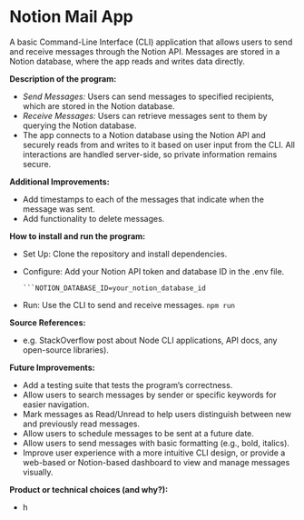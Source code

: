 # Notion Mail App
A basic Command-Line Interface (CLI) application that allows users to send and receive messages through the Notion API. Messages are stored in a Notion database, where the app reads and writes data directly.

**Description of the program:**
- _Send Messages:_ Users can send messages to specified recipients, which are stored in the Notion database.
- _Receive Messages:_ Users can retrieve messages sent to them by querying the Notion database.
- The app connects to a Notion database using the Notion API and securely reads from and writes to it based on user input from the CLI. All interactions are handled server-side, so private information remains secure.

**Additional Improvements:**
- Add timestamps to each of the messages that indicate when the message was sent.
- Add functionality to delete messages.

**How to install and run the program:**
- Set Up: Clone the repository and install dependencies.
- Configure: Add your Notion API token and database ID in the .env file.

  ```NOTION_KEY=your_notion_api_token
  ```NOTION_DATABASE_ID=your_notion_database_id
- Run: Use the CLI to send and receive messages.  ````npm run````

**Source References:**
- e.g. StackOverflow post about Node CLI applications, API docs, any open-source libraries).

**Future Improvements:**
- Add a testing suite that tests the program’s correctness.
- Allow users to search messages by sender or specific keywords for easier navigation.
- Mark messages as Read/Unread to help users distinguish between new and previously read messages.
- Allow users to schedule messages to be sent at a future date.
- Allow users to send messages with basic formatting (e.g., bold, italics).
- Improve user experience with a more intuitive CLI design, or provide a web-based or Notion-based dashboard to view and manage messages visually.

**Product or technical choices (and why?):**
- h
